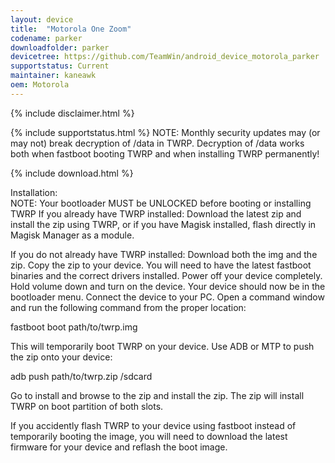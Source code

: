 ```yaml
---
layout: device
title:  "Motorola One Zoom"
codename: parker
downloadfolder: parker
devicetree: https://github.com/TeamWin/android_device_motorola_parker
supportstatus: Current
maintainer: kaneawk
oem: Motorola
---
```


{% include disclaimer.html %}

{% include supportstatus.html %}
NOTE: Monthly security updates may (or may not) break decryption of /data in TWRP.
Decryption of /data works both when fastboot booting TWRP and when installing TWRP permanently!

{% include download.html %}

<div class='page-heading'>Installation:</div>
NOTE: Your bootloader MUST be UNLOCKED before booting or installing TWRP
If you already have TWRP installed:
Download the latest zip and install the zip using TWRP, or if you have Magisk installed, flash directly in Magisk Manager as a module.

If you do not already have TWRP installed:
Download both the img and the zip. Copy the zip to your device. You will need to have the latest fastboot binaries and the correct drivers installed. Power off your device completely. Hold volume down and turn on the device. Your device should now be in the bootloader menu. Connect the device to your PC. Open a command window and run the following command from the proper location:

fastboot boot path/to/twrp.img

This will temporarily boot TWRP on your device. Use ADB or MTP to push the zip onto your device:

adb push path/to/twrp.zip /sdcard

Go to install and browse to the zip and install the zip. The zip will install TWRP on boot partition of both slots.

If you accidently flash TWRP to your device using fastboot instead of temporarily booting the image, you will need to download the latest firmware for your device and reflash the boot image.
